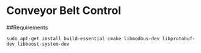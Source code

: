 Conveyor Belt Control
=====================

##Requirements

    sudo apt-get install build-essential cmake libmodbus-dev libprotobuf-dev libboost-system-dev


